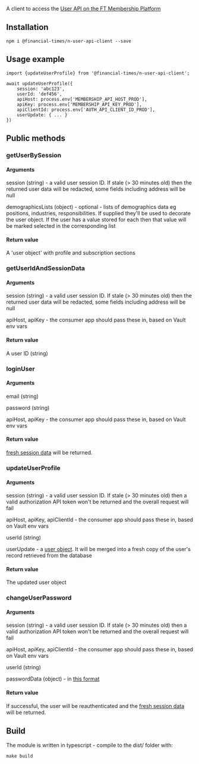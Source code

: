 A client to access the [User API on the FT Membership Platform](https://developer.ft.com/portal/docs-membership-platform-api)

## Installation

```
npm i @financial-times/n-user-api-client --save
```

## Usage example

```
import {updateUserProfile} from '@financial-times/n-user-api-client';

await updateUserProfile({
    session: 'abc123',
    userId: 'def456',
    apiHost: process.env['MEMBERSHIP_API_HOST_PROD'],
    apiKey: process.env['MEMBERSHIP_API_KEY_PROD'],
    apiClientId: process.env['AUTH_API_CLIENT_ID_PROD'],
    userUpdate: { ... }
})

```

## Public methods

### getUserBySession
#### Arguments

session (string) - a valid user session ID. If stale (> 30 minutes old) then the returned user data will be redacted, some fields including address will be null

demographicsLists (object) - optional - lists of demographics data eg positions, industries, responsibilities. If supplied they'll be used to decorate the user object. If the user has a value stored for each then that value will be marked selected in the corresponding list

#### Return value

A 'user object' with profile and subscription sections

### getUserIdAndSessionData
#### Arguments

session (string) - a valid user session ID. If stale (> 30 minutes old) then the returned user data will be redacted, some fields including address will be null

apiHost, apiKey - the consumer app should pass these in, based on Vault env vars

#### Return value

A user ID (string)

### loginUser
#### Arguments

email (string)

password (string)

apiHost, apiKey - the consumer app should pass these in, based on Vault env vars


#### Return value

[fresh session data](https://developer.ft.com/portal/docs-membership-platform-api-post-login) will be returned.


### updateUserProfile
#### Arguments

session (string) - a valid user session ID. If stale (> 30 minutes old) then a valid authorization API token won't be returned and the overall request will fail

apiHost, apiKey, apiClientId - the consumer app should pass these in, based on Vault env vars

userId (string)

userUpdate - a [user object](https://developer.ft.com/portal/docs-membership-platform-api-user-profile-request-resource). It will be merged into a fresh copy of the user's record retrieved from the database

#### Return value

The updated user object

### changeUserPassword

#### Arguments
session (string) - a valid user session ID. If stale (> 30 minutes old) then a valid authorization API token won't be returned and the overall request will fail

apiHost, apiKey, apiClientId - the consumer app should pass these in, based on Vault env vars

userId (string)

passwordData (object) - in [this format](https://developer.ft.com/portal/docs-membership-platform-api-user-api-post-users-userid-credentials-change-password)

#### Return value

If successful, the user will be reauthenticated and the [fresh session data](https://developer.ft.com/portal/docs-membership-platform-api-post-login) will be returned.

## Build

The module is written in typescript - compile to the dist/ folder with:

```
make build
```
